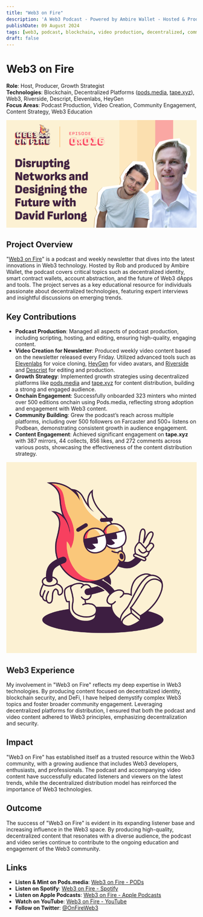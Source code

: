 ```yaml
---
title: "Web3 on Fire"
description: 'A Web3 Podcast - Powered by Ambire Wallet - Hosted & Produced by 0xHashbrown/Robert C Edwards'
publishDate: 09 August 2024
tags: [web3, podcast, blockchain, video production, decentralized, community engagement, crypto education, content strategy, DeFi]
draft: false
---
```


# Web3 on Fire

**Role**: Host, Producer, Growth Strategist  
**Technologies**: Blockchain, Decentralized Platforms ([pods.media](https://pods.media), [tape.xyz](https://tape.xyz)), Web3, Riverside, Descript, Elevenlabs, HeyGen  
**Focus Areas**: Podcast Production, Video Creation, Community Engagement, Content Strategy, Web3 Education

[![Web3 on Fire Episode](public/projects/web3onfire/df.jpg)](https://pods.media/web3-on-fire/disrupting-networks-and-designing-the-future-with-david-furlong)

## Project Overview
"[Web3 on Fire](https://blog.ambire.com/tag/crypto-talks/)" is a podcast and weekly newsletter that dives into the latest innovations in Web3 technology. Hosted by Rob and produced by Ambire Wallet, the podcast covers critical topics such as decentralized identity, smart contract wallets, account abstraction, and the future of Web3 dApps and tools. The project serves as a key educational resource for individuals passionate about decentralized technologies, featuring expert interviews and insightful discussions on emerging trends.

## Key Contributions
- **Podcast Production**: Managed all aspects of podcast production, including scripting, hosting, and editing, ensuring high-quality, engaging content.
- **Video Creation for Newsletter**: Produced weekly video content based on the newsletter released every Friday. Utilized advanced tools such as [Elevenlabs](https://elevenlabs.io) for voice cloning, [HeyGen](https://heygen.com) for video avatars, and [Riverside](https://riverside.fm) and [Descript](https://www.descript.com) for editing and production.
- **Growth Strategy**: Implemented growth strategies using decentralized platforms like [pods.media](https://pods.media) and [tape.xyz](https://tape.xyz) for content distribution, building a strong and engaged audience.
- **Onchain Engagement**: Successfully onboarded 323 minters who minted over 500 editions onchain using Pods.media, reflecting strong adoption and engagement with Web3 content.
- **Community Building**: Grew the podcast’s reach across multiple platforms, including over 500 followers on Farcaster and 500+ listens on Podbean, demonstrating consistent growth in audience engagement.
- **Content Engagement**: Achieved significant engagement on **tape.xyz** with 387 mirrors, 44 collects, 856 likes, and 272 comments across various posts, showcasing the effectiveness of the content distribution strategy.

![Web3 on Fire Podcast](public/projects/web3onfire/Avatar.png)

## Web3 Experience
My involvement in "Web3 on Fire" reflects my deep expertise in Web3 technologies. By producing content focused on decentralized identity, blockchain security, and DeFi, I have helped demystify complex Web3 topics and foster broader community engagement. Leveraging decentralized platforms for distribution, I ensured that both the podcast and video content adhered to Web3 principles, emphasizing decentralization and security.

## Impact
"Web3 on Fire" has established itself as a trusted resource within the Web3 community, with a growing audience that includes Web3 developers, enthusiasts, and professionals. The podcast and accompanying video content have successfully educated listeners and viewers on the latest trends, while the decentralized distribution model has reinforced the importance of Web3 technologies.

## Outcome
The success of "Web3 on Fire" is evident in its expanding listener base and increasing influence in the Web3 space. By producing high-quality, decentralized content that resonates with a diverse audience, the podcast and video series continue to contribute to the ongoing education and engagement of the Web3 community.

## Links
- **Listen & Mint on Pods.media**: [Web3 on Fire - PODs](https://pods.media/web3-on-fire)
- **Listen on Spotify**: [Web3 on Fire - Spotify](https://open.spotify.com/show/6UpbmSbxxTFINq2qISJ3Iv)
- **Listen on Apple Podcasts**: [Web3 on Fire - Apple Podcasts](https://podcasts.apple.com/us/podcast/web3-on-fire-by-ambire/id1689575293)
- **Watch on YouTube**: [Web3 on Fire - YouTube](https://www.youtube.com/@Web3onFire)
- **Follow on Twitter**: [@OnFireWeb3](https://x.com/onfireweb3)
